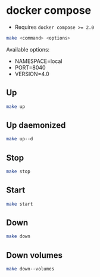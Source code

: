 # docker compose

* Requires `docker compose >= 2.0`

```sh
make <command> <options>
```

Available options:

* NAMESPACE=local
* PORT=8040
* VERSION=4.0

## Up

```sh
make up
```

## Up daemonized

```sh
make up--d
```

## Stop

```sh
make stop
```

## Start

```sh
make start
```

## Down

```sh
make down
```

## Down volumes

```sh
make down--volumes
```
